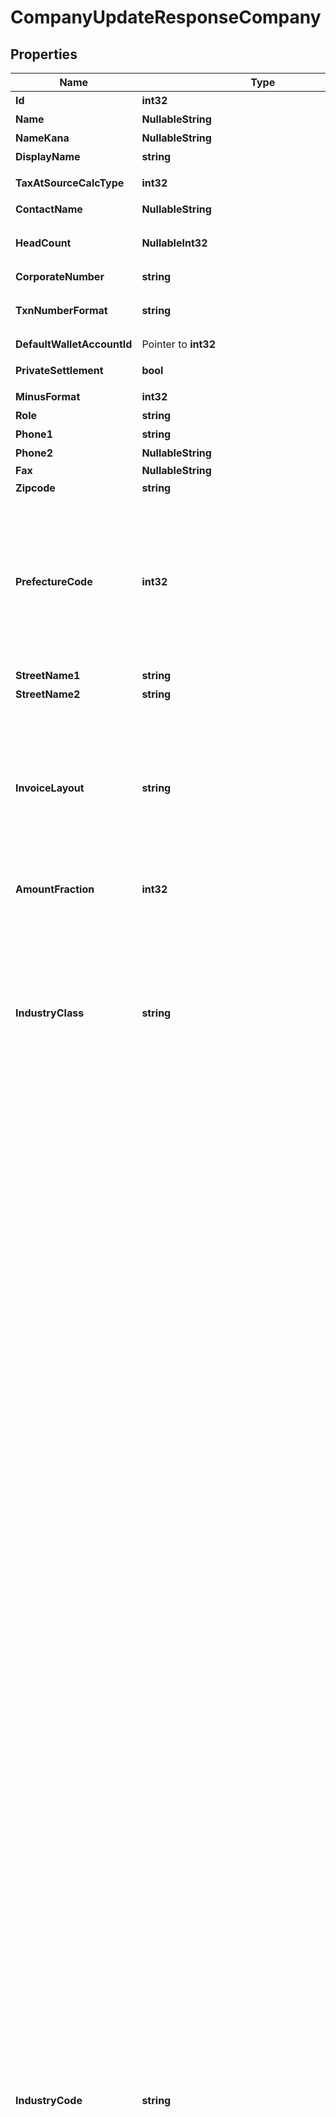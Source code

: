 # CompanyUpdateResponseCompany

## Properties

Name | Type | Description | Notes
------------ | ------------- | ------------- | -------------
**Id** | **int32** | 事業所ID | 
**Name** | **NullableString** | 事業所の正式名称 (100文字以内) | 
**NameKana** | **NullableString** | 正式名称フリガナ (100文字以内) | 
**DisplayName** | **string** | 事業所名 | 
**TaxAtSourceCalcType** | **int32** | 源泉徴収税計算（0: 消費税を含める、1: 消費税を含めない） | 
**ContactName** | **NullableString** | 担当者名 (50文字以内) | 
**HeadCount** | **NullableInt32** | 従業員数（0: 経営者のみ、1: 2~5人、2: 6~10人、3: 11~20人、4: 21~30人、5: 31~40人、6: 41~100人、7: 100人以上 | 
**CorporateNumber** | **string** | 法人番号 (半角数字13桁、法人のみ) | 
**TxnNumberFormat** | **string** | 仕訳番号形式（not_used: 使用しない、digits: 数字（例：5091824）、alnum: 英数字（例：59J0P）） | 
**DefaultWalletAccountId** | Pointer to **int32** | 決済口座のデフォルト | [optional] 
**PrivateSettlement** | **bool** | プライベート資金/役員資金（false: 使用しない、true: 使用する） | 
**MinusFormat** | **int32** | マイナスの表示方法（0: -、 1: △） | 
**Role** | **string** | ユーザーの権限 | 
**Phone1** | **string** | 電話番号１ | 
**Phone2** | **NullableString** | 電話番号２ | 
**Fax** | **NullableString** | FAX | 
**Zipcode** | **string** | 郵便番号 | 
**PrefectureCode** | **int32** | 都道府県コード（0: 北海道、1:青森、2:岩手、3:宮城、4:秋田、5:山形、6:福島、7:茨城、8:栃木、9:群馬、10:埼玉、11:千葉、12:東京、13:神奈川、14:新潟、15:富山、16:石川、17:福井、18:山梨、19:長野、20:岐阜、21:静岡、22:愛知、23:三重、24:滋賀、25:京都、26:大阪、27:兵庫、28:奈良、29:和歌山、30:鳥取、31:島根、32:岡山、33:広島、34:山口、35:徳島、36:香川、37:愛媛、38:高知、39:福岡、40:佐賀、41:長崎、42:熊本、43:大分、44:宮崎、45:鹿児島、46:沖縄 | 
**StreetName1** | **string** | 市区町村・番地 | 
**StreetName2** | **string** | 建物名・部屋番号など | 
**InvoiceLayout** | **string** | 請求書レイアウト * &#x60;default_classic&#x60; - レイアウト１/クラシック (デフォルト)  * &#x60;standard_classic&#x60; - レイアウト２/クラシック  * &#x60;envelope_classic&#x60; - 封筒１/クラシック  * &#x60;carried_forward_standard_classic&#x60; - レイアウト３（繰越金額欄あり）/クラシック  * &#x60;carried_forward_envelope_classic&#x60; - 封筒２（繰越金額欄あり）/クラシック  * &#x60;default_modern&#x60; - レイアウト１/モダン  * &#x60;standard_modern&#x60; - レイアウト２/モダン  * &#x60;envelope_modern&#x60; - 封筒/モダン | 
**AmountFraction** | **int32** | 金額端数処理方法（0: 切り捨て、1: 切り上げ、2: 四捨五入） | 
**IndustryClass** | **string** | 種別（agriculture_forestry_fisheries_ore: 農林水産業/鉱業、construction: 建設、manufacturing_processing: 製造/加工、it: IT、transportation_logistics: 運輸/物流、retail_wholesale: 小売/卸売、finance_insurance: 金融/保険、real_estate_rental: 不動産/レンタル、profession: 士業/学術/専門技術サービス、design_production: デザイン/制作、food: 飲食、leisure_entertainment: レジャー/娯楽、lifestyle: 生活関連サービス、education: 教育/学習支援、medical_welfare: 医療/福祉、other_services: その他サービス、other: その他） | 
**IndustryCode** | **string** | 業種（agriculture: 農業, forestry: 林業, fishing_industry: 漁業、水産養殖業, mining: 鉱業、採石業、砂利採取業, civil_contractors: 土木工事業, pavement: 舗装工事業, carpenter: とび、大工、左官等の建設工事業, renovation: リフォーム工事業, electrical_plumbing: 電気、管工事等の設備工事業, grocery: 食料品の製造加工業, machinery_manufacturing: 機械器具の製造加工業, printing: 印刷業, other_manufacturing: その他の製造加工業, software_development: 受託：ソフトウェア、アプリ開発業, system_development: 受託：システム開発業, survey_analysis: 受託：調査、分析等の情報処理業, server_management: 受託：サーバー運営管理, website_production: 受託：ウェブサイト制作, online_service_management: オンラインサービス運営業, online_advertising_agency: オンライン広告代理店業, online_advertising_planning_production: オンライン広告企画・制作業, online_media_management: オンラインメディア運営業, portal_site_management: ポータルサイト運営業, other_it_services: その他、IT サービス業, transport_delivery: 輸送業、配送業, delivery: バイク便等の配達業, other_transportation_logistics: その他の運輸業、物流業, other_wholesale: 卸売業：その他, clothing_wholesale_fiber: 卸売業：衣類卸売／繊維, food_wholesale: 卸売業：飲食料品, entrusted_development_wholesale: 卸売業：機械器具, online_shop: 小売業：無店舗　オンラインショップ, fashion_grocery_store: 小売業：店舗あり　ファッション、雑貨, food_store: 小売業：店舗あり　生鮮食品、飲食料品, entrusted_store: 小売業：店舗あり　機械、器具, other_store: 小売業：店舗あり　その他, financial_instruments_exchange: 金融業：金融商品取引, commodity_futures_investment_advisor: 金融業：商品先物取引、商品投資顧問, other_financial: 金融業：その他, brokerage_insurance: 保険業：仲介、代理, other_insurance: 保険業：その他, real_estate_developer: 不動産業：ディベロッパー, real_estate_brokerage: 不動産業：売買、仲介, rent_coin_parking_management: 不動産業：賃貸、コインパーキング、管理, rental_office_co_working_space: 不動産業：レンタルオフィス、コワーキングスペース, rental_lease: レンタル業、リース業, cpa_tax_accountant: 士業：公認会計士事務所、税理士事務所, law_office: 士業：法律事務所, judicial_and_administrative_scrivener: 士業：司法書士事務所／行政書士事務所, labor_consultant: 士業：社会保険労務士事務所, other_profession: 士業：その他, business_consultant: 経営コンサルタント, academic_research_development: 学術・開発研究機関, advertising_agency: 広告代理店, advertising_planning_production: 広告企画／制作, design_development: ソフトウェア、アプリ開発業（受託）, apparel_industry_design: 服飾デザイン業、工業デザイン業, website_design: ウェブサイト制作（受託）, advertising_planning_design: 広告企画／制作業, other_design: その他、デザイン／制作, restaurants_coffee_shops: レストラン、喫茶店等の飲食店業, sale_of_lunch: 弁当の販売業, bread_confectionery_manufacture_sale: パン、菓子等の製造販売業, delivery_catering_mobile_catering: デリバリー業、ケータリング業、移動販売業, hotel_inn: 宿泊業：ホテル、旅館, homestay: 宿泊業：民泊, travel_agency: 旅行代理店業, leisure_sports_facility_management: レジャー、スポーツ等の施設運営業, show_event_management: ショー、イベント等の興行、イベント運営業, barber: ビューティ、ヘルスケア業：床屋、理容室, beauty_salon: ビューティ、ヘルスケア業：美容室, spa_sand_bath_sauna: ビューティ、ヘルスケア業：スパ、砂風呂、サウナ等, este_ail_salon: ビューティ、ヘルスケア業：その他、エステサロン、ネイルサロン等, bridal_planning_introduce_wedding: 冠婚葬祭業：ブライダルプランニング、結婚式場紹介等, memorial_ceremony_funeral: 冠婚葬祭業：メモリアルセレモニー、葬儀等, moving: 引っ越し業, courier_industry: 宅配業, house_maid_cleaning_agency: 家事代行サービス業：無店舗　ハウスメイド、掃除代行等, re_tailoring_clothes: 家事代行サービス業：店舗あり　衣類修理、衣類仕立て直し等, training_institute_management: 研修所等の施設運営業, tutoring_school: 学習塾、進学塾等の教育・学習支援業, music_calligraphy_abacus_classroom: 音楽教室、書道教室、そろばん教室等のの教育・学習支援業, english_school: 英会話スクール等の語学学習支援業, tennis_yoga_judo_school: テニススクール、ヨガ教室、柔道場等のスポーツ指導、支援業, culture_school: その他、カルチャースクール等の教育・学習支援業, seminar_planning_management: セミナー等の企画、運営業, hospital_clinic: 医療業：病院、一般診療所、クリニック等, dental_clinic: 医療業：歯科診療所, other_medical_services: 医療業：その他、医療サービス等, nursery: 福祉業：保育所等、児童向け施設型サービス, nursing_home: 福祉業：老人ホーム等、老人向け施設型サービス, rehabilitation_support_services: 福祉業：療育支援サービス等、障害者等向け施設型サービス, other_welfare: 福祉業：その他、施設型福祉サービス, visit_welfare_service: 福祉業：訪問型福祉サービス, recruitment_temporary_staffing: 人材紹介業、人材派遣業, life_related_recruitment_temporary_staffing: 生活関連サービスの人材紹介業、人材派遣業, car_maintenance_car_repair: 自動車整備業、自動車修理業, machinery_equipment_maintenance_repair: 機械機器類の整備業、修理業, cleaning_maintenance_building_management: 清掃業、メンテナンス業、建物管理業, security: 警備業, other_services: その他のサービス業, npo: NPO, general_incorporated_association: 一般社団法人, general_incorporated_foundation: 一般財団法人, other_association: その他組織) | 
**WorkflowSetting** | **string** | 仕訳承認フロー（enable: 有効、 disable: 無効） | 
**FiscalYears** | Pointer to [**[]CompanyUpdateResponseCompanyFiscalYears**](CompanyUpdateResponseCompanyFiscalYears.md) |  | [optional] 

## Methods

### NewCompanyUpdateResponseCompany

`func NewCompanyUpdateResponseCompany(id int32, name NullableString, nameKana NullableString, displayName string, taxAtSourceCalcType int32, contactName NullableString, headCount NullableInt32, corporateNumber string, txnNumberFormat string, privateSettlement bool, minusFormat int32, role string, phone1 string, phone2 NullableString, fax NullableString, zipcode string, prefectureCode int32, streetName1 string, streetName2 string, invoiceLayout string, amountFraction int32, industryClass string, industryCode string, workflowSetting string, ) *CompanyUpdateResponseCompany`

NewCompanyUpdateResponseCompany instantiates a new CompanyUpdateResponseCompany object
This constructor will assign default values to properties that have it defined,
and makes sure properties required by API are set, but the set of arguments
will change when the set of required properties is changed

### NewCompanyUpdateResponseCompanyWithDefaults

`func NewCompanyUpdateResponseCompanyWithDefaults() *CompanyUpdateResponseCompany`

NewCompanyUpdateResponseCompanyWithDefaults instantiates a new CompanyUpdateResponseCompany object
This constructor will only assign default values to properties that have it defined,
but it doesn't guarantee that properties required by API are set

### GetId

`func (o *CompanyUpdateResponseCompany) GetId() int32`

GetId returns the Id field if non-nil, zero value otherwise.

### GetIdOk

`func (o *CompanyUpdateResponseCompany) GetIdOk() (*int32, bool)`

GetIdOk returns a tuple with the Id field if it's non-nil, zero value otherwise
and a boolean to check if the value has been set.

### SetId

`func (o *CompanyUpdateResponseCompany) SetId(v int32)`

SetId sets Id field to given value.


### GetName

`func (o *CompanyUpdateResponseCompany) GetName() string`

GetName returns the Name field if non-nil, zero value otherwise.

### GetNameOk

`func (o *CompanyUpdateResponseCompany) GetNameOk() (*string, bool)`

GetNameOk returns a tuple with the Name field if it's non-nil, zero value otherwise
and a boolean to check if the value has been set.

### SetName

`func (o *CompanyUpdateResponseCompany) SetName(v string)`

SetName sets Name field to given value.


### SetNameNil

`func (o *CompanyUpdateResponseCompany) SetNameNil(b bool)`

 SetNameNil sets the value for Name to be an explicit nil

### UnsetName
`func (o *CompanyUpdateResponseCompany) UnsetName()`

UnsetName ensures that no value is present for Name, not even an explicit nil
### GetNameKana

`func (o *CompanyUpdateResponseCompany) GetNameKana() string`

GetNameKana returns the NameKana field if non-nil, zero value otherwise.

### GetNameKanaOk

`func (o *CompanyUpdateResponseCompany) GetNameKanaOk() (*string, bool)`

GetNameKanaOk returns a tuple with the NameKana field if it's non-nil, zero value otherwise
and a boolean to check if the value has been set.

### SetNameKana

`func (o *CompanyUpdateResponseCompany) SetNameKana(v string)`

SetNameKana sets NameKana field to given value.


### SetNameKanaNil

`func (o *CompanyUpdateResponseCompany) SetNameKanaNil(b bool)`

 SetNameKanaNil sets the value for NameKana to be an explicit nil

### UnsetNameKana
`func (o *CompanyUpdateResponseCompany) UnsetNameKana()`

UnsetNameKana ensures that no value is present for NameKana, not even an explicit nil
### GetDisplayName

`func (o *CompanyUpdateResponseCompany) GetDisplayName() string`

GetDisplayName returns the DisplayName field if non-nil, zero value otherwise.

### GetDisplayNameOk

`func (o *CompanyUpdateResponseCompany) GetDisplayNameOk() (*string, bool)`

GetDisplayNameOk returns a tuple with the DisplayName field if it's non-nil, zero value otherwise
and a boolean to check if the value has been set.

### SetDisplayName

`func (o *CompanyUpdateResponseCompany) SetDisplayName(v string)`

SetDisplayName sets DisplayName field to given value.


### GetTaxAtSourceCalcType

`func (o *CompanyUpdateResponseCompany) GetTaxAtSourceCalcType() int32`

GetTaxAtSourceCalcType returns the TaxAtSourceCalcType field if non-nil, zero value otherwise.

### GetTaxAtSourceCalcTypeOk

`func (o *CompanyUpdateResponseCompany) GetTaxAtSourceCalcTypeOk() (*int32, bool)`

GetTaxAtSourceCalcTypeOk returns a tuple with the TaxAtSourceCalcType field if it's non-nil, zero value otherwise
and a boolean to check if the value has been set.

### SetTaxAtSourceCalcType

`func (o *CompanyUpdateResponseCompany) SetTaxAtSourceCalcType(v int32)`

SetTaxAtSourceCalcType sets TaxAtSourceCalcType field to given value.


### GetContactName

`func (o *CompanyUpdateResponseCompany) GetContactName() string`

GetContactName returns the ContactName field if non-nil, zero value otherwise.

### GetContactNameOk

`func (o *CompanyUpdateResponseCompany) GetContactNameOk() (*string, bool)`

GetContactNameOk returns a tuple with the ContactName field if it's non-nil, zero value otherwise
and a boolean to check if the value has been set.

### SetContactName

`func (o *CompanyUpdateResponseCompany) SetContactName(v string)`

SetContactName sets ContactName field to given value.


### SetContactNameNil

`func (o *CompanyUpdateResponseCompany) SetContactNameNil(b bool)`

 SetContactNameNil sets the value for ContactName to be an explicit nil

### UnsetContactName
`func (o *CompanyUpdateResponseCompany) UnsetContactName()`

UnsetContactName ensures that no value is present for ContactName, not even an explicit nil
### GetHeadCount

`func (o *CompanyUpdateResponseCompany) GetHeadCount() int32`

GetHeadCount returns the HeadCount field if non-nil, zero value otherwise.

### GetHeadCountOk

`func (o *CompanyUpdateResponseCompany) GetHeadCountOk() (*int32, bool)`

GetHeadCountOk returns a tuple with the HeadCount field if it's non-nil, zero value otherwise
and a boolean to check if the value has been set.

### SetHeadCount

`func (o *CompanyUpdateResponseCompany) SetHeadCount(v int32)`

SetHeadCount sets HeadCount field to given value.


### SetHeadCountNil

`func (o *CompanyUpdateResponseCompany) SetHeadCountNil(b bool)`

 SetHeadCountNil sets the value for HeadCount to be an explicit nil

### UnsetHeadCount
`func (o *CompanyUpdateResponseCompany) UnsetHeadCount()`

UnsetHeadCount ensures that no value is present for HeadCount, not even an explicit nil
### GetCorporateNumber

`func (o *CompanyUpdateResponseCompany) GetCorporateNumber() string`

GetCorporateNumber returns the CorporateNumber field if non-nil, zero value otherwise.

### GetCorporateNumberOk

`func (o *CompanyUpdateResponseCompany) GetCorporateNumberOk() (*string, bool)`

GetCorporateNumberOk returns a tuple with the CorporateNumber field if it's non-nil, zero value otherwise
and a boolean to check if the value has been set.

### SetCorporateNumber

`func (o *CompanyUpdateResponseCompany) SetCorporateNumber(v string)`

SetCorporateNumber sets CorporateNumber field to given value.


### GetTxnNumberFormat

`func (o *CompanyUpdateResponseCompany) GetTxnNumberFormat() string`

GetTxnNumberFormat returns the TxnNumberFormat field if non-nil, zero value otherwise.

### GetTxnNumberFormatOk

`func (o *CompanyUpdateResponseCompany) GetTxnNumberFormatOk() (*string, bool)`

GetTxnNumberFormatOk returns a tuple with the TxnNumberFormat field if it's non-nil, zero value otherwise
and a boolean to check if the value has been set.

### SetTxnNumberFormat

`func (o *CompanyUpdateResponseCompany) SetTxnNumberFormat(v string)`

SetTxnNumberFormat sets TxnNumberFormat field to given value.


### GetDefaultWalletAccountId

`func (o *CompanyUpdateResponseCompany) GetDefaultWalletAccountId() int32`

GetDefaultWalletAccountId returns the DefaultWalletAccountId field if non-nil, zero value otherwise.

### GetDefaultWalletAccountIdOk

`func (o *CompanyUpdateResponseCompany) GetDefaultWalletAccountIdOk() (*int32, bool)`

GetDefaultWalletAccountIdOk returns a tuple with the DefaultWalletAccountId field if it's non-nil, zero value otherwise
and a boolean to check if the value has been set.

### SetDefaultWalletAccountId

`func (o *CompanyUpdateResponseCompany) SetDefaultWalletAccountId(v int32)`

SetDefaultWalletAccountId sets DefaultWalletAccountId field to given value.

### HasDefaultWalletAccountId

`func (o *CompanyUpdateResponseCompany) HasDefaultWalletAccountId() bool`

HasDefaultWalletAccountId returns a boolean if a field has been set.

### GetPrivateSettlement

`func (o *CompanyUpdateResponseCompany) GetPrivateSettlement() bool`

GetPrivateSettlement returns the PrivateSettlement field if non-nil, zero value otherwise.

### GetPrivateSettlementOk

`func (o *CompanyUpdateResponseCompany) GetPrivateSettlementOk() (*bool, bool)`

GetPrivateSettlementOk returns a tuple with the PrivateSettlement field if it's non-nil, zero value otherwise
and a boolean to check if the value has been set.

### SetPrivateSettlement

`func (o *CompanyUpdateResponseCompany) SetPrivateSettlement(v bool)`

SetPrivateSettlement sets PrivateSettlement field to given value.


### GetMinusFormat

`func (o *CompanyUpdateResponseCompany) GetMinusFormat() int32`

GetMinusFormat returns the MinusFormat field if non-nil, zero value otherwise.

### GetMinusFormatOk

`func (o *CompanyUpdateResponseCompany) GetMinusFormatOk() (*int32, bool)`

GetMinusFormatOk returns a tuple with the MinusFormat field if it's non-nil, zero value otherwise
and a boolean to check if the value has been set.

### SetMinusFormat

`func (o *CompanyUpdateResponseCompany) SetMinusFormat(v int32)`

SetMinusFormat sets MinusFormat field to given value.


### GetRole

`func (o *CompanyUpdateResponseCompany) GetRole() string`

GetRole returns the Role field if non-nil, zero value otherwise.

### GetRoleOk

`func (o *CompanyUpdateResponseCompany) GetRoleOk() (*string, bool)`

GetRoleOk returns a tuple with the Role field if it's non-nil, zero value otherwise
and a boolean to check if the value has been set.

### SetRole

`func (o *CompanyUpdateResponseCompany) SetRole(v string)`

SetRole sets Role field to given value.


### GetPhone1

`func (o *CompanyUpdateResponseCompany) GetPhone1() string`

GetPhone1 returns the Phone1 field if non-nil, zero value otherwise.

### GetPhone1Ok

`func (o *CompanyUpdateResponseCompany) GetPhone1Ok() (*string, bool)`

GetPhone1Ok returns a tuple with the Phone1 field if it's non-nil, zero value otherwise
and a boolean to check if the value has been set.

### SetPhone1

`func (o *CompanyUpdateResponseCompany) SetPhone1(v string)`

SetPhone1 sets Phone1 field to given value.


### GetPhone2

`func (o *CompanyUpdateResponseCompany) GetPhone2() string`

GetPhone2 returns the Phone2 field if non-nil, zero value otherwise.

### GetPhone2Ok

`func (o *CompanyUpdateResponseCompany) GetPhone2Ok() (*string, bool)`

GetPhone2Ok returns a tuple with the Phone2 field if it's non-nil, zero value otherwise
and a boolean to check if the value has been set.

### SetPhone2

`func (o *CompanyUpdateResponseCompany) SetPhone2(v string)`

SetPhone2 sets Phone2 field to given value.


### SetPhone2Nil

`func (o *CompanyUpdateResponseCompany) SetPhone2Nil(b bool)`

 SetPhone2Nil sets the value for Phone2 to be an explicit nil

### UnsetPhone2
`func (o *CompanyUpdateResponseCompany) UnsetPhone2()`

UnsetPhone2 ensures that no value is present for Phone2, not even an explicit nil
### GetFax

`func (o *CompanyUpdateResponseCompany) GetFax() string`

GetFax returns the Fax field if non-nil, zero value otherwise.

### GetFaxOk

`func (o *CompanyUpdateResponseCompany) GetFaxOk() (*string, bool)`

GetFaxOk returns a tuple with the Fax field if it's non-nil, zero value otherwise
and a boolean to check if the value has been set.

### SetFax

`func (o *CompanyUpdateResponseCompany) SetFax(v string)`

SetFax sets Fax field to given value.


### SetFaxNil

`func (o *CompanyUpdateResponseCompany) SetFaxNil(b bool)`

 SetFaxNil sets the value for Fax to be an explicit nil

### UnsetFax
`func (o *CompanyUpdateResponseCompany) UnsetFax()`

UnsetFax ensures that no value is present for Fax, not even an explicit nil
### GetZipcode

`func (o *CompanyUpdateResponseCompany) GetZipcode() string`

GetZipcode returns the Zipcode field if non-nil, zero value otherwise.

### GetZipcodeOk

`func (o *CompanyUpdateResponseCompany) GetZipcodeOk() (*string, bool)`

GetZipcodeOk returns a tuple with the Zipcode field if it's non-nil, zero value otherwise
and a boolean to check if the value has been set.

### SetZipcode

`func (o *CompanyUpdateResponseCompany) SetZipcode(v string)`

SetZipcode sets Zipcode field to given value.


### GetPrefectureCode

`func (o *CompanyUpdateResponseCompany) GetPrefectureCode() int32`

GetPrefectureCode returns the PrefectureCode field if non-nil, zero value otherwise.

### GetPrefectureCodeOk

`func (o *CompanyUpdateResponseCompany) GetPrefectureCodeOk() (*int32, bool)`

GetPrefectureCodeOk returns a tuple with the PrefectureCode field if it's non-nil, zero value otherwise
and a boolean to check if the value has been set.

### SetPrefectureCode

`func (o *CompanyUpdateResponseCompany) SetPrefectureCode(v int32)`

SetPrefectureCode sets PrefectureCode field to given value.


### GetStreetName1

`func (o *CompanyUpdateResponseCompany) GetStreetName1() string`

GetStreetName1 returns the StreetName1 field if non-nil, zero value otherwise.

### GetStreetName1Ok

`func (o *CompanyUpdateResponseCompany) GetStreetName1Ok() (*string, bool)`

GetStreetName1Ok returns a tuple with the StreetName1 field if it's non-nil, zero value otherwise
and a boolean to check if the value has been set.

### SetStreetName1

`func (o *CompanyUpdateResponseCompany) SetStreetName1(v string)`

SetStreetName1 sets StreetName1 field to given value.


### GetStreetName2

`func (o *CompanyUpdateResponseCompany) GetStreetName2() string`

GetStreetName2 returns the StreetName2 field if non-nil, zero value otherwise.

### GetStreetName2Ok

`func (o *CompanyUpdateResponseCompany) GetStreetName2Ok() (*string, bool)`

GetStreetName2Ok returns a tuple with the StreetName2 field if it's non-nil, zero value otherwise
and a boolean to check if the value has been set.

### SetStreetName2

`func (o *CompanyUpdateResponseCompany) SetStreetName2(v string)`

SetStreetName2 sets StreetName2 field to given value.


### GetInvoiceLayout

`func (o *CompanyUpdateResponseCompany) GetInvoiceLayout() string`

GetInvoiceLayout returns the InvoiceLayout field if non-nil, zero value otherwise.

### GetInvoiceLayoutOk

`func (o *CompanyUpdateResponseCompany) GetInvoiceLayoutOk() (*string, bool)`

GetInvoiceLayoutOk returns a tuple with the InvoiceLayout field if it's non-nil, zero value otherwise
and a boolean to check if the value has been set.

### SetInvoiceLayout

`func (o *CompanyUpdateResponseCompany) SetInvoiceLayout(v string)`

SetInvoiceLayout sets InvoiceLayout field to given value.


### GetAmountFraction

`func (o *CompanyUpdateResponseCompany) GetAmountFraction() int32`

GetAmountFraction returns the AmountFraction field if non-nil, zero value otherwise.

### GetAmountFractionOk

`func (o *CompanyUpdateResponseCompany) GetAmountFractionOk() (*int32, bool)`

GetAmountFractionOk returns a tuple with the AmountFraction field if it's non-nil, zero value otherwise
and a boolean to check if the value has been set.

### SetAmountFraction

`func (o *CompanyUpdateResponseCompany) SetAmountFraction(v int32)`

SetAmountFraction sets AmountFraction field to given value.


### GetIndustryClass

`func (o *CompanyUpdateResponseCompany) GetIndustryClass() string`

GetIndustryClass returns the IndustryClass field if non-nil, zero value otherwise.

### GetIndustryClassOk

`func (o *CompanyUpdateResponseCompany) GetIndustryClassOk() (*string, bool)`

GetIndustryClassOk returns a tuple with the IndustryClass field if it's non-nil, zero value otherwise
and a boolean to check if the value has been set.

### SetIndustryClass

`func (o *CompanyUpdateResponseCompany) SetIndustryClass(v string)`

SetIndustryClass sets IndustryClass field to given value.


### GetIndustryCode

`func (o *CompanyUpdateResponseCompany) GetIndustryCode() string`

GetIndustryCode returns the IndustryCode field if non-nil, zero value otherwise.

### GetIndustryCodeOk

`func (o *CompanyUpdateResponseCompany) GetIndustryCodeOk() (*string, bool)`

GetIndustryCodeOk returns a tuple with the IndustryCode field if it's non-nil, zero value otherwise
and a boolean to check if the value has been set.

### SetIndustryCode

`func (o *CompanyUpdateResponseCompany) SetIndustryCode(v string)`

SetIndustryCode sets IndustryCode field to given value.


### GetWorkflowSetting

`func (o *CompanyUpdateResponseCompany) GetWorkflowSetting() string`

GetWorkflowSetting returns the WorkflowSetting field if non-nil, zero value otherwise.

### GetWorkflowSettingOk

`func (o *CompanyUpdateResponseCompany) GetWorkflowSettingOk() (*string, bool)`

GetWorkflowSettingOk returns a tuple with the WorkflowSetting field if it's non-nil, zero value otherwise
and a boolean to check if the value has been set.

### SetWorkflowSetting

`func (o *CompanyUpdateResponseCompany) SetWorkflowSetting(v string)`

SetWorkflowSetting sets WorkflowSetting field to given value.


### GetFiscalYears

`func (o *CompanyUpdateResponseCompany) GetFiscalYears() []CompanyUpdateResponseCompanyFiscalYears`

GetFiscalYears returns the FiscalYears field if non-nil, zero value otherwise.

### GetFiscalYearsOk

`func (o *CompanyUpdateResponseCompany) GetFiscalYearsOk() (*[]CompanyUpdateResponseCompanyFiscalYears, bool)`

GetFiscalYearsOk returns a tuple with the FiscalYears field if it's non-nil, zero value otherwise
and a boolean to check if the value has been set.

### SetFiscalYears

`func (o *CompanyUpdateResponseCompany) SetFiscalYears(v []CompanyUpdateResponseCompanyFiscalYears)`

SetFiscalYears sets FiscalYears field to given value.

### HasFiscalYears

`func (o *CompanyUpdateResponseCompany) HasFiscalYears() bool`

HasFiscalYears returns a boolean if a field has been set.


[[Back to Model list]](../README.md#documentation-for-models) [[Back to API list]](../README.md#documentation-for-api-endpoints) [[Back to README]](../README.md)


